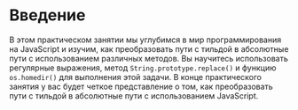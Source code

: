 # Введение

В этом практическом занятии мы углубимся в мир программирования на JavaScript и изучим, как преобразовать пути с тильдой в абсолютные пути с использованием различных методов. Вы научитесь использовать регулярные выражения, метод `String.prototype.replace()` и функцию `os.homedir()` для выполнения этой задачи. В конце практического занятия у вас будет четкое представление о том, как преобразовать пути с тильдой в абсолютные пути с использованием JavaScript.
